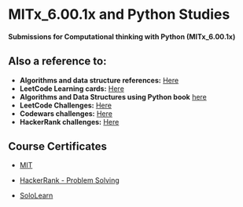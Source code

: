 # MITx_6.00.1x and Python Studies

#### Submissions for Computational thinking with Python (MITx_6.00.1x)

## Also a reference to:

- **Algorithms and data structure references:** [Here](https://github.com/369geofreeman/MITx_6.00.1x/tree/master/algos)
- **LeetCode Learning cards:** [Here](https://github.com/369geofreeman/MITx_6.00.1x/tree/master/leetcode)
- **Algorithms and Data Structures using Python book** [here](https://github.com/369geofreeman/MITx_6.00.1x/tree/master/runestone)
- **LeetCode Challenges:** [Here](https://github.com/369geofreeman/MITx_6.00.1x/tree/master/leetcode/problems)
- **Codewars challenges:** [Here](https://github.com/369geofreeman/MITx_6.00.1x/tree/master/codewars)
- **HackerRank challenges:** [Here](https://github.com/369geofreeman/MITx_6.00.1x/tree/master/HackerRank)


## Course Certificates

- [MIT](/Certificate/MIT-introduction-to-computer-science.pdf)

- [HackerRank - Problem Solving](/Certificate/hackerank-problem-solving-1.png)

- [SoloLearn](/Certificate/cert-1073-8075785.pdf)
